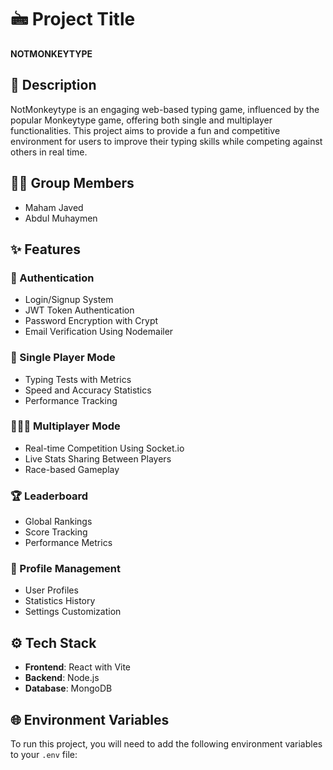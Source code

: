# 🖮 Project Title

**NOTMONKEYTYPE**

## 📝 Description

NotMonkeytype is an engaging web-based typing game, influenced by the popular Monkeytype game, offering both single and multiplayer functionalities. This project aims to provide a fun and competitive environment for users to improve their typing skills while competing against others in real time.

## 👨‍💻 Group Members

- Maham Javed
- Abdul Muhaymen

## ✨ Features

### 🔐 Authentication
- Login/Signup System
- JWT Token Authentication
- Password Encryption with Crypt
- Email Verification Using Nodemailer

### 🧠 Single Player Mode
- Typing Tests with Metrics
- Speed and Accuracy Statistics
- Performance Tracking

### 🧑‍🤝‍🧑 Multiplayer Mode
- Real-time Competition Using Socket.io
- Live Stats Sharing Between Players
- Race-based Gameplay

### 🏆 Leaderboard
- Global Rankings
- Score Tracking
- Performance Metrics

### 👤 Profile Management
- User Profiles
- Statistics History
- Settings Customization

## ⚙️ Tech Stack

- **Frontend**: React with Vite  
- **Backend**: Node.js  
- **Database**: MongoDB

## 🌐 Environment Variables

To run this project, you will need to add the following environment variables to your `.env` file:

  

